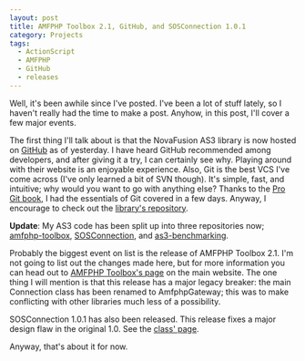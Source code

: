 ```yaml
---
layout: post
title: AMFPHP Toolbox 2.1, GitHub, and SOSConnection 1.0.1
category: Projects
tags:
  - ActionScript
  - AMFPHP
  - GitHub
  - releases
---
```


Well, it's been awhile since I've posted. I've been a lot of stuff lately, so I haven't really had the time to make a post. Anyhow, in this post, I'll cover a few major events.

The first thing I'll talk about is that the NovaFusion AS3 library is now hosted on [GitHub](http://github.com) as of yesterday. I have heard GitHub recommended among developers, and after giving it a try, I can certainly see why. Playing around with their website is an enjoyable experience. Also, Git is the best VCS I've come across (I've only learned a bit of SVN though). It's simple, fast, and intuitive; why would you want to go with anything else? Thanks to the [Pro Git book](http://progit.org/), I had the essentials of Git covered in a few days. Anyway, I encourage to check out the [library's repository](http://github.com/BlackBulletIV/NovaFusion-AS3-Library).

**Update**: My AS3 code has been split up into three repositories now; [amfphp-toolbox](https://github.com/BlackBulletIV/amfphp-toolbox), [SOSConnection](https://github.com/BlackBulletIV/SOSConnection), and [as3-benchmarking](https://github.com/BlackBulletIV/as3-benchmarking).

Probably the biggest event on list is the release of AMFPHP Toolbox 2.1. I'm not going to list out the changes made here, but for more information you can head out to [AMFPHP Toolbox's page](/projects/flash/amfphp-toolbox) on the main website. The one thing I will mention is that this release has a major legacy breaker: the main Connection class has been renamed to AmfphpGateway; this was to make conflicting with other libraries much less of a possibility.

SOSConnection 1.0.1 has also been released. This release fixes a major design flaw in the original 1.0. See the [class' page](/projects/flash/sosconnection).

Anyway, that's about it for now.
